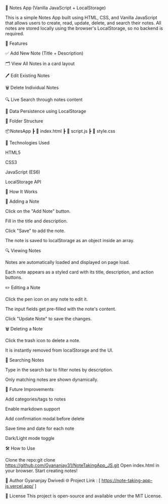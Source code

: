 📝 Notes App (Vanilla JavaScript + LocalStorage)

This is a simple Notes App built using HTML, CSS, and Vanilla JavaScript that allows users to create, read, update, delete, and search their notes. All notes are stored locally using the browser's LocalStorage, so no backend is required.


🚀 Features

✅ Add New Note (Title + Description)

🗂️ View All Notes in a card layout

🖊️ Edit Existing Notes

🗑️ Delete Individual Notes

🔍 Live Search through notes content

💾 Data Persistence using LocalStorage


📁 Folder Structure

📦NotesApp
 ┣ 📄 index.html
 ┣ 📄 script.js
 ┣ 📄 style.css


 🔧 Technologies Used
 
HTML5

CSS3

JavaScript (ES6)

LocalStorage API


🧠 How It Works

📌 Adding a Note

Click on the "Add Note" button.

Fill in the title and description.

Click "Save" to add the note.

The note is saved to localStorage as an object inside an array.

🔍 Viewing Notes

Notes are automatically loaded and displayed on page load.

Each note appears as a styled card with its title, description, and action buttons.

✏️ Editing a Note

Click the pen icon on any note to edit it.

The input fields get pre-filled with the note's content.

Click "Update Note" to save the changes.

🗑️ Deleting a Note

Click the trash icon to delete a note.

It is instantly removed from localStorage and the UI.

🔎 Searching Notes

Type in the search bar to filter notes by description.

Only matching notes are shown dynamically.


🔮 Future Improvements

Add categories/tags to notes

Enable markdown support

Add confirmation modal before delete

Save time and date for each note

Dark/Light mode toggle


🛠️ How to Use

Clone the repo:git clone https://github.com/Gyananjay31/NoteTakingApp_JS.git
Open index.html in your browser.
Start creating notes!


🙌 Author
Gyananjay Dwivedi
🌐 Project Link : [ https://note-taking-app-js.vercel.app/ ]


📄 License
This project is open-source and available under the MIT License.
